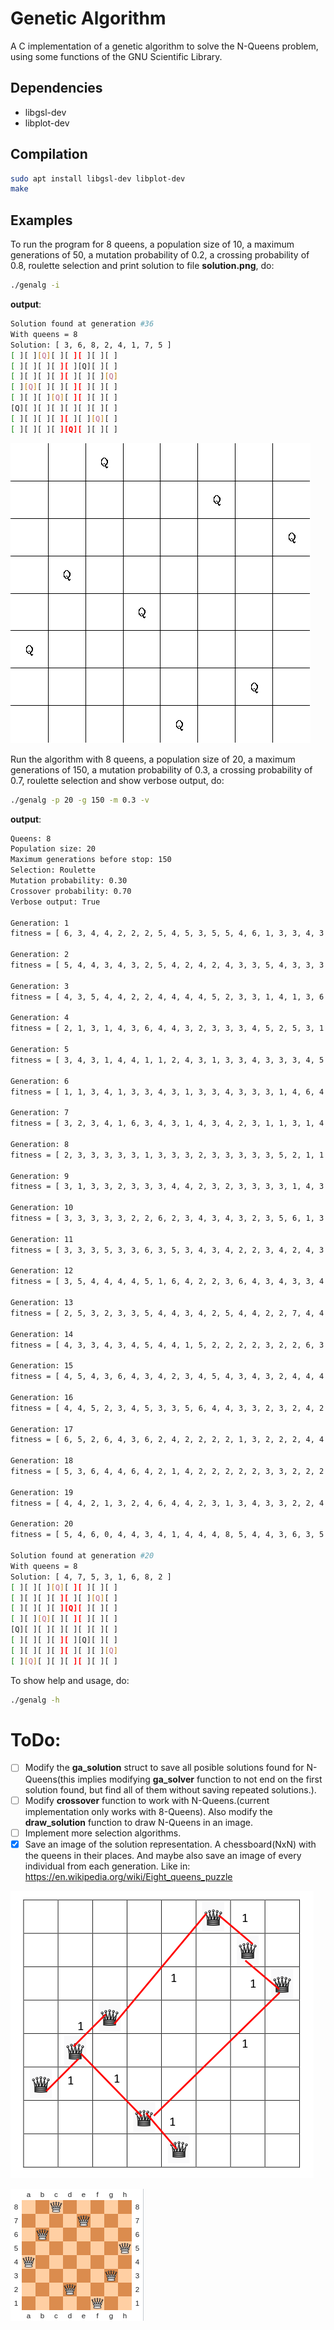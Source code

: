 # Genetic Algorithm
A C implementation of a genetic algorithm to solve the N-Queens problem, using some functions of the GNU Scientific Library.
## Dependencies
* libgsl-dev
* libplot-dev

## Compilation

```bash
sudo apt install libgsl-dev libplot-dev
make
```

## Examples
To run the program for 8 queens, a population size of 10, a maximum generations of 50, a mutation probability of 0.2, a crossing probability of 0.8, roulette selection and print solution to file **solution.png**, do:

```bash
./genalg -i
```
**output**:

```bash
Solution found at generation #36
With queens = 8
Solution: [ 3, 6, 8, 2, 4, 1, 7, 5 ]
[ ][ ][Q][ ][ ][ ][ ][ ]
[ ][ ][ ][ ][ ][Q][ ][ ]
[ ][ ][ ][ ][ ][ ][ ][Q]
[ ][Q][ ][ ][ ][ ][ ][ ]
[ ][ ][ ][Q][ ][ ][ ][ ]
[Q][ ][ ][ ][ ][ ][ ][ ]
[ ][ ][ ][ ][ ][ ][Q][ ]
[ ][ ][ ][ ][Q][ ][ ][ ]
```
![solution1](/imgs/solution.png)


Run the algorithm with 8 queens, a population size of 20, a maximum generations of 150, a mutation probability of 0.3, a crossing probability of 0.7, roulette selection and show verbose output, do:

```bash
./genalg -p 20 -g 150 -m 0.3 -v
```

**output**:

```bash
Queens: 8
Population size: 20
Maximum generations before stop: 150
Selection: Roulette
Mutation probability: 0.30
Crossover probability: 0.70
Verbose output: True

Generation: 1
fitness = [ 6, 3, 4, 4, 2, 2, 2, 5, 4, 5, 3, 5, 5, 4, 6, 1, 3, 3, 4, 3 ]

Generation: 2
fitness = [ 5, 4, 4, 3, 4, 3, 2, 5, 4, 2, 4, 2, 4, 3, 3, 5, 4, 3, 3, 3 ]

Generation: 3
fitness = [ 4, 3, 5, 4, 4, 2, 2, 4, 4, 4, 4, 5, 2, 3, 3, 1, 4, 1, 3, 6 ]

Generation: 4
fitness = [ 2, 1, 3, 1, 4, 3, 6, 4, 4, 3, 2, 3, 3, 3, 4, 5, 2, 5, 3, 1 ]

Generation: 5
fitness = [ 3, 4, 3, 1, 4, 4, 1, 1, 2, 4, 3, 1, 3, 3, 4, 3, 3, 3, 4, 5 ]

Generation: 6
fitness = [ 1, 1, 3, 4, 1, 3, 3, 4, 3, 1, 3, 3, 4, 3, 3, 3, 1, 4, 6, 4 ]

Generation: 7
fitness = [ 3, 2, 3, 4, 1, 6, 3, 4, 3, 1, 4, 3, 4, 2, 3, 1, 1, 3, 1, 4 ]

Generation: 8
fitness = [ 2, 3, 3, 3, 3, 3, 1, 3, 3, 3, 2, 3, 3, 3, 3, 3, 5, 2, 1, 1 ]

Generation: 9
fitness = [ 3, 1, 3, 3, 2, 3, 3, 3, 4, 4, 2, 3, 2, 3, 3, 3, 3, 1, 4, 3 ]

Generation: 10
fitness = [ 3, 3, 3, 3, 3, 2, 2, 6, 2, 3, 4, 3, 4, 3, 2, 3, 5, 6, 1, 3 ]

Generation: 11
fitness = [ 3, 3, 3, 5, 3, 3, 6, 3, 5, 3, 4, 3, 4, 2, 2, 3, 4, 2, 4, 3 ]

Generation: 12
fitness = [ 3, 5, 4, 4, 4, 4, 5, 1, 6, 4, 2, 2, 3, 6, 4, 3, 4, 3, 3, 4 ]

Generation: 13
fitness = [ 2, 5, 3, 2, 3, 3, 5, 4, 4, 3, 4, 2, 5, 4, 4, 2, 2, 7, 4, 4 ]

Generation: 14
fitness = [ 4, 3, 3, 4, 3, 4, 5, 4, 4, 1, 5, 2, 2, 2, 2, 3, 2, 2, 6, 3 ]

Generation: 15
fitness = [ 4, 5, 4, 3, 6, 4, 3, 4, 2, 3, 4, 5, 4, 3, 4, 3, 2, 4, 4, 4 ]

Generation: 16
fitness = [ 4, 4, 5, 2, 3, 4, 5, 3, 3, 5, 6, 4, 4, 3, 3, 2, 3, 2, 4, 2 ]

Generation: 17
fitness = [ 6, 5, 2, 6, 4, 3, 6, 2, 4, 2, 2, 2, 2, 1, 3, 2, 2, 2, 4, 4 ]

Generation: 18
fitness = [ 5, 3, 6, 4, 4, 6, 4, 2, 1, 4, 2, 2, 2, 2, 2, 3, 3, 2, 2, 2 ]

Generation: 19
fitness = [ 4, 4, 2, 1, 3, 2, 4, 6, 4, 4, 2, 3, 1, 3, 4, 3, 3, 2, 2, 4 ]

Generation: 20
fitness = [ 5, 4, 6, 0, 4, 4, 3, 4, 1, 4, 4, 4, 8, 5, 4, 4, 3, 6, 3, 5 ]

Solution found at generation #20
With queens = 8
Solution: [ 4, 7, 5, 3, 1, 6, 8, 2 ]
[ ][ ][ ][Q][ ][ ][ ][ ]
[ ][ ][ ][ ][ ][ ][Q][ ]
[ ][ ][ ][ ][Q][ ][ ][ ]
[ ][ ][Q][ ][ ][ ][ ][ ]
[Q][ ][ ][ ][ ][ ][ ][ ]
[ ][ ][ ][ ][ ][Q][ ][ ]
[ ][ ][ ][ ][ ][ ][ ][Q]
[ ][Q][ ][ ][ ][ ][ ][ ]
```

To show help and usage, do:

```bash
./genalg -h
```

# ToDo:
- [  ] Modify the **ga_solution** struct to save all posible solutions found for N-Queens(this implies modifying **ga_solver** function to not end on the first solution found, but find all of them without saving repeated solutions.).
- [  ] Modify **crossover** function to work with N-Queens.(current implementation only works with 8-Queens). Also modify the **draw_solution** function to draw N-Queens in an image.
- [  ] Implement more selection algorithms.
- [x] Save an image of the solution representation. A chessboard(NxN) with the queens in their places. And maybe also save an image of every individual from each generation. Like in: https://en.wikipedia.org/wiki/Eight_queens_puzzle

![Example 1](/imgs/example1.png)

![Example 2](/imgs/example2.png)
